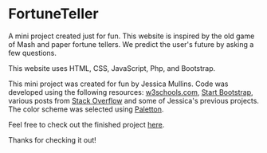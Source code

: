 # FortuneTeller

A mini project created just for fun. This website is inspired by the old game of Mash and paper fortune tellers.
We predict the user's future by asking a few questions.

This website uses HTML, CSS, JavaScript, Php, and Bootstrap.

This mini project was created for fun by Jessica Mullins. Code was developed using the following resources: 
<a href="http://www.w3schools.com/">w3schools.com</a>, <a href="http://startbootstrap.com/">Start Bootstrap</a>, 
various posts from <a href="http://stackoverflow.com/">Stack Overflow</a> and some of Jessica's previous projects.
The color scheme was selected using <a href="http://www.paletton.com">Paletton</a>. 

Feel free to check out the finished project <a href="http://www.jessicamullins.com/fortuneteller.php">here</a>. 

Thanks for checking it out!
